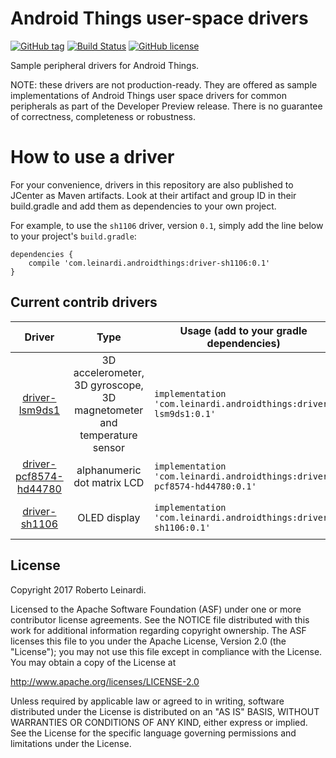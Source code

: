# Android Things user-space drivers 

[![GitHub tag](https://img.shields.io/github/tag/leinardi/androidthings-drivers.svg?style=plastic)](https://github.com/leinardi/androidthings-drivers/releases)
[![Build Status](https://img.shields.io/travis/leinardi/androidthings-drivers/master.svg?style=plastic)](https://travis-ci.org/leinardi/androidthings-drivers)
[![GitHub license](https://img.shields.io/github/license/leinardi/androidthings-drivers.svg?style=plastic)](https://github.com/leinardi/androidthings-drivers/blob/master/LICENSE)


Sample peripheral drivers for Android Things.

NOTE: these drivers are not production-ready. They are offered as sample
implementations of Android Things user space drivers for common peripherals
as part of the Developer Preview release. There is no guarantee
of correctness, completeness or robustness.


# How to use a driver

For your convenience, drivers in this repository are also published to JCenter
as Maven artifacts. Look at their artifact and group ID in their build.gradle
and add them as dependencies to your own project.

For example, to use the `sh1106` driver, version `0.1`, simply add the line
below to your project's `build.gradle`:


```
dependencies {
    compile 'com.leinardi.androidthings:driver-sh1106:0.1'
}
```


## Current contrib drivers

<!-- DRIVER_LIST_START -->
Driver | Type | Usage (add to your gradle dependencies) | Note
:---:|:---:| --- | ---
[driver-lsm9ds1](driver-lsm9ds1) | 3D accelerometer, 3D gyroscope, 3D magnetometer and temperature sensor | `implementation 'com.leinardi.androidthings:driver-lsm9ds1:0.1'` | [![Bintray](https://img.shields.io/bintray/v/leinardi/androidthings/driver-lsm9ds1.svg)](https://bintray.com/leinardi/androidthings/driver-lsm9ds1) [changelog](driver-lsm9ds1/CHANGELOG.md) [sample](sample-lsm9ds1)
[driver-pcf8574-hd44780](driver-pcf8574-hd44780) | alphanumeric dot matrix LCD | `implementation 'com.leinardi.androidthings:driver-pcf8574-hd44780:0.1'` | [![Bintray](https://img.shields.io/bintray/v/leinardi/androidthings/driver-pcf8574-hd44780.svg)](https://bintray.com/leinardi/androidthings/driver-pcf8574-hd44780) [changelog](driver-pcf8574-hd44780/CHANGELOG.md) [sample](sample-pcf8574-hd44780)
[driver-sh1106](driver-sh1106) | OLED display | `implementation 'com.leinardi.androidthings:driver-sh1106:0.1'` | [![Bintray](https://img.shields.io/bintray/v/leinardi/androidthings/driver-sh1106.svg)](https://bintray.com/leinardi/androidthings/driver-sh1106) [changelog](driver-sh1106/CHANGELOG.md) [sample](sample-sh1106)
<!-- DRIVER_LIST_END -->

## License

Copyright 2017 Roberto Leinardi.

Licensed to the Apache Software Foundation (ASF) under one or more contributor
license agreements.  See the NOTICE file distributed with this work for
additional information regarding copyright ownership.  The ASF licenses this
file to you under the Apache License, Version 2.0 (the "License"); you may not
use this file except in compliance with the License.  You may obtain a copy of
the License at

  http://www.apache.org/licenses/LICENSE-2.0

Unless required by applicable law or agreed to in writing, software
distributed under the License is distributed on an "AS IS" BASIS, WITHOUT
WARRANTIES OR CONDITIONS OF ANY KIND, either express or implied.  See the
License for the specific language governing permissions and limitations under
the License.
